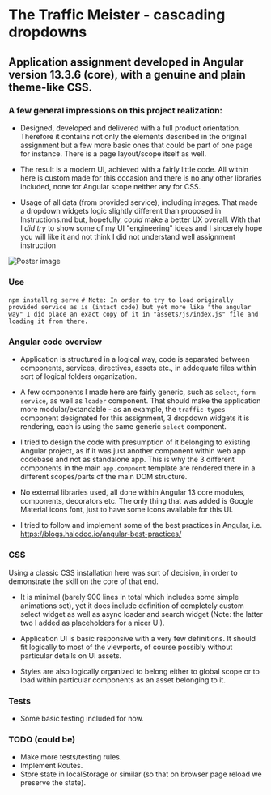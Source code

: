 # The Traffic Meister - cascading dropdowns

## Application assignment developed in Angular version 13.3.6 (core), with a genuine and plain theme-like CSS.

### A few general impressions on this project realization:

* Designed, developed and delivered with a full product orientation. Therefore it contains not only the elements described in the original assignment but a few more basic ones that could be part of one page for instance. There is a page layout/scope itself as well.

* The result is a modern UI, achieved with a fairly little code. All within here is custom made for this occasion and there is no any other libraries included, none for Angular scope neither any for CSS.

* Usage of all data (from provided service), including images. That made a dropdown widgets logic slightly different than proposed in Instructions.md but, hopefully, _could_ make a better UX overall. With that I _did try_ to show some of my UI "engineering" ideas and I sincerely hope you will like it and not think I did not understand well assignment instruction

![Poster image](Poster.gif)

### Use

`npm install`
`ng serve`
`# Note: In order to try to load originally provided service as is (intact code) but yet more like "the angular way" I did place an exact copy of it in "assets/js/index.js" file and loading it from there.`

### Angular code overview

* Application is structured in a logical way, code is separated between components, services, directives, assets etc., in addequate files within sort of logical folders organization.  

* A few components I made here are fairly generic, such as `select`, `form service`, as well as `loader` component. That should make the application more modular/extandable - as an example, the `traffic-types` component designated for this assignment, 3 dropdown widgets it is rendering, each is using the same generic `select` component.

* I tried to design the code with presumption of it belonging to existing Angular project, as if it was just another component within web app codebase and not as standalone app. This is why the 3 different components in the main `app.compnent` template are rendered there in a different scopes/parts of the main DOM structure.

* No external libraries used, all done within Angular 13 core modules, components, decorators etc. The only thing that was added is Google Material icons font, just to have some icons available for this UI.

* I tried to follow and implement some of the best practices in Angular, i.e. https://blogs.halodoc.io/angular-best-practices/

### CSS

Using a classic CSS installation here was sort of decision, in order to demonstrate the skill on the core of that end.

* It is minimal (barely 900 lines in total which includes some simple animations set), yet it does include definition of completely custom select widget as well as async loader and search widget (Note: the latter two I added as placeholders for a nicer UI).

* Application UI is basic responsive with a very few definitions. It should fit logically to most of the viewports, of course possibly without particular details on UI assets.

* Styles are also logically organized to belong either to global scope or to load within particular components as an asset belonging to it.

### Tests
* Some basic testing included for now.

### TODO (could be)
* Make more tests/testing rules.
* Implement Routes.
* Store state in localStorage or similar (so that on browser page reload we preserve the state).
